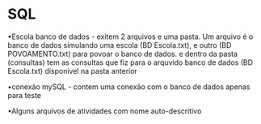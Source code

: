 # SQL

 •Escola banco de dados - exitem 2 arquivos e uma pasta. Um arquivo é o banco de dados simulando uma escola (BD Escola.txt), e outro (BD POVOAMENTO.txt) para povoar o banco de dados. e dentro da pasta (consultas) tem as consultas que fiz para o arquvido banco de dados (BD Escola.txt) disponivel na pasta anterior
  
 •conexão mySQL - contem uma conexão com o banco de dados apenas para teste

 •Alguns arquivos de atividades com nome auto-descritivo
